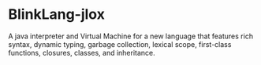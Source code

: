 # BlinkLang-jlox
A java interpreter and Virtual Machine for a new language that features rich syntax, dynamic typing, garbage collection, lexical scope, first-class functions, closures, classes, and inheritance.

